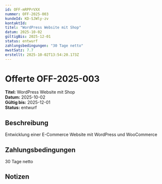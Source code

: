 ```yaml
---
id: OFF-mRPPrVXX
nummer: OFF-2025-003
kundeId: KD-SJWly-zv
kontaktId: 
titel: "WordPress Website mit Shop"
datum: 2025-10-02
gültigBis: 2025-12-01
status: entwurf
zahlungsbedingungen: "30 Tage netto"
mwstSatz: 7.7
erstellt: 2025-10-02T13:54:20.173Z
---
```


# Offerte OFF-2025-003

**Titel:** WordPress Website mit Shop  
**Datum:** 2025-10-02  
**Gültig bis:** 2025-12-01  
**Status:** entwurf

## Beschreibung

Entwicklung einer E-Commerce Website mit WordPress und WooCommerce

## Zahlungsbedingungen

30 Tage netto

## Notizen


